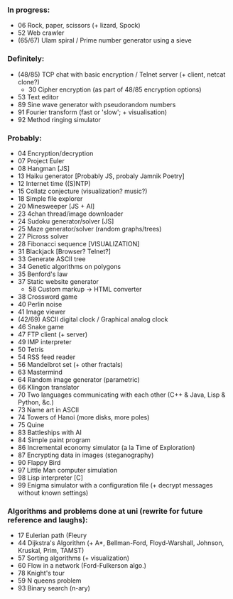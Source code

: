 ### In progress:
- 06 Rock, paper, scissors (+ lizard, Spock)
- 52 Web crawler
- (65/67) Ulam spiral / Prime number generator using a sieve

### Definitely:
- (48/85) TCP chat with basic encryption / Telnet server (+ client, netcat clone?)
  - 30 Cipher encryption (as part of 48/85 encryption options)
- 53 Text editor
- 89 Sine wave generator with pseudorandom numbers
- 91 Fourier transform (fast or 'slow'; + visualisation)
- 92 Method ringing simulator

### Probably:
- 04 Encryption/decryption
- 07 Project Euler
- 08 Hangman [JS]
- 13 Haiku generator [Probably JS, probaly Jamnik Poetry]
- 12 Internet time ((S)NTP)
- 15 Collatz conjecture (visualization? music?)
- 18 Simple file explorer
- 20 Minesweeper [JS + AI]
- 23 4chan thread/image downloader
- 24 Sudoku generator/solver [JS]
- 25 Maze generator/solver (random graphs/trees)
- 27 Picross solver
- 28 Fibonacci sequence [VISUALIZATION]
- 31 Blackjack [Browser? Telnet?]
- 33 Generate ASCII tree
- 34 Genetic algorithms on polygons
- 35 Benford's law
- 37 Static website generator
  - 58 Custom markup -> HTML converter
- 38 Crossword game
- 40 Perlin noise
- 41 Image viewer
- (42/69) ASCII digital clock / Graphical analog clock
- 46 Snake game
- 47 FTP client (+ server)
- 49 IMP interpreter
- 50 Tetris
- 54 RSS feed reader
- 56 Mandelbrot set (+ other fractals)
- 63 Mastermind
- 64 Random image generator (parametric)
- 66 Klingon translator
- 70 Two languages communicating with each other (C++ & Java, Lisp & Python, &c.)
- 73 Name art in ASCII
- 74 Towers of Hanoi (more disks, more poles) 
- 75 Quine
- 83 Battleships with AI
- 84 Simple paint program
- 86 Incremental economy simulator (a la Time of Exploration)
- 87 Encrypting data in images (steganography)
- 90 Flappy Bird 
- 97 Little Man computer simulation
- 98 Lisp interpreter [C]
- 99 Enigma simulator with a configuration file (+ decrypt messages without known settings)

### Algorithms and problems done at uni (rewrite for future reference and laughs):
- 17 Eulerian path (Fleury
- 44 Dijkstra's Algorithm (+ A*, Bellman-Ford, Floyd-Warshall, Johnson, Kruskal, Prim, TAMST)
- 57 Sorting algorithms (+ visualization)
- 60 Flow in a network (Ford-Fulkerson algo.)
- 78 Knight's tour
- 59 N queens problem
- 93 Binary search (n-ary)
